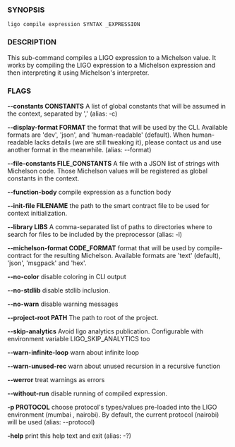 
### SYNOPSIS
```
ligo compile expression SYNTAX _EXPRESSION
```

### DESCRIPTION
This sub-command compiles a LIGO expression to a Michelson value. It works by compiling the LIGO expression to a Michelson expression and then interpreting it using Michelson's interpreter.

### FLAGS
**--constants CONSTANTS**
A list of global constants that will be assumed in the context, separated by ',' (alias: -c)

**--display-format FORMAT**
the format that will be used by the CLI. Available formats are 'dev', 'json', and 'human-readable' (default). When human-readable lacks details (we are still tweaking it), please contact us and use another format in the meanwhile. (alias: --format)

**--file-constants FILE_CONSTANTS**
A file with a JSON list of strings with Michelson code. Those Michelson values will be registered as global constants in the context.

**--function-body**
compile expression as a function body

**--init-file FILENAME**
the path to the smart contract file to be used for context initialization.

**--library LIBS**
A comma-separated list of paths to directories where to search for files to be included by the preprocessor (alias: -l)

**--michelson-format CODE_FORMAT**
format that will be used by compile-contract for the resulting Michelson. Available formats are 'text' (default), 'json', 'msgpack' and 'hex'.

**--no-color**
disable coloring in CLI output

**--no-stdlib**
disable stdlib inclusion.

**--no-warn**
disable warning messages

**--project-root PATH**
The path to root of the project.

**--skip-analytics**
Avoid ligo analytics publication. Configurable with environment variable LIGO_SKIP_ANALYTICS too

**--warn-infinite-loop**
warn about infinite loop

**--warn-unused-rec**
warn about unused recursion in a recursive function

**--werror**
treat warnings as errors

**--without-run**
disable running of compiled expression.

**-p PROTOCOL**
choose protocol's types/values pre-loaded into the LIGO environment (mumbai , nairobi). By default, the current protocol (nairobi) will be used (alias: --protocol)

**-help**
print this help text and exit (alias: -?)


